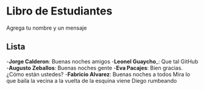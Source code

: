 # Libro de Estudiantes
Agrega tu nombre y un mensaje
## Lista
-**Jorge Calderon**: Buenas noches amigos
-**Leonel Guaycho**_: Que tal GitHub
-**Augusto Zeballos**: Buenas noches gente
-**Eva Pacajes**: Bien gracias. ¿Cómo están ustedes?
-**Fabricio Alvarez**: Buenas noches a todos
Mira lo que baila la vecina a la vuelta de la esquina viene Diego rumbeando 